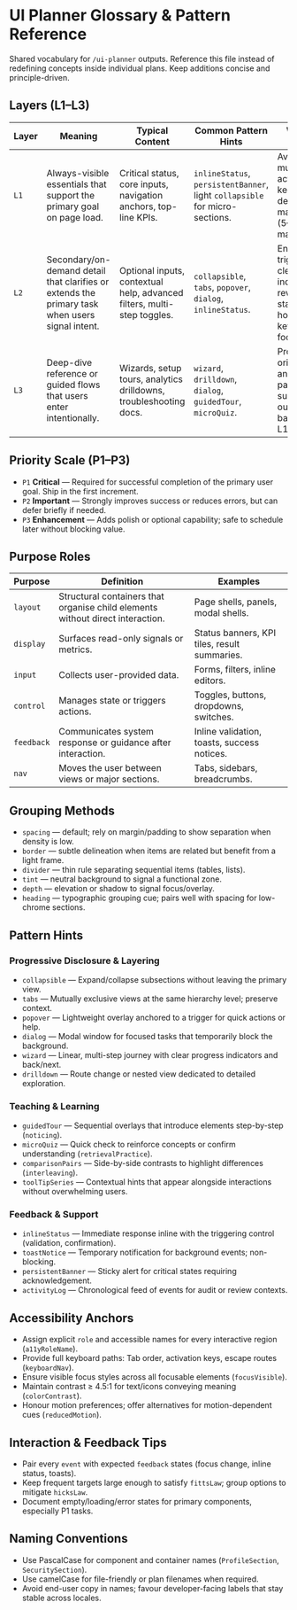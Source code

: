 # UI Planner Glossary & Pattern Reference

Shared vocabulary for `/ui-planner` outputs. Reference this file instead of redefining concepts inside individual plans. Keep additions concise and principle-driven.

## Layers (L1–L3)

| Layer | Meaning | Typical Content | Common Pattern Hints | Watch-outs |
|-------|---------|-----------------|----------------------|------------|
| `L1` | Always-visible essentials that support the primary goal on page load. | Critical status, core inputs, navigation anchors, top-line KPIs. | `inlineStatus`, `persistentBanner`, light `collapsible` for micro-sections. | Avoid hiding must-do actions; keep density manageable (5–7 items max). |
| `L2` | Secondary/on-demand detail that clarifies or extends the primary task when users signal intent. | Optional inputs, contextual help, advanced filters, multi-step toggles. | `collapsible`, `tabs`, `popover`, `dialog`, `inlineStatus`. | Ensure triggers are clear; indicate reversible state; honour keyboard focus travel. |
| `L3` | Deep-dive reference or guided flows that users enter intentionally. | Wizards, setup tours, analytics drilldowns, troubleshooting docs. | `wizard`, `drilldown`, `dialog`, `guidedTour`, `microQuiz`. | Provide orientation and exit paths; summarise outcomes back in L1/L2. |

## Priority Scale (P1–P3)

- `P1` **Critical** — Required for successful completion of the primary user goal. Ship in the first increment.
- `P2` **Important** — Strongly improves success or reduces errors, but can defer briefly if needed.
- `P3` **Enhancement** — Adds polish or optional capability; safe to schedule later without blocking value.

## Purpose Roles

| Purpose | Definition | Examples |
|---------|------------|----------|
| `layout` | Structural containers that organise child elements without direct interaction. | Page shells, panels, modal shells. |
| `display` | Surfaces read-only signals or metrics. | Status banners, KPI tiles, result summaries. |
| `input` | Collects user-provided data. | Forms, filters, inline editors. |
| `control` | Manages state or triggers actions. | Toggles, buttons, dropdowns, switches. |
| `feedback` | Communicates system response or guidance after interaction. | Inline validation, toasts, success notices. |
| `nav` | Moves the user between views or major sections. | Tabs, sidebars, breadcrumbs. |

## Grouping Methods

- `spacing` — default; rely on margin/padding to show separation when density is low.
- `border` — subtle delineation when items are related but benefit from a light frame.
- `divider` — thin rule separating sequential items (tables, lists).
- `tint` — neutral background to signal a functional zone.
- `depth` — elevation or shadow to signal focus/overlay.
- `heading` — typographic grouping cue; pairs well with spacing for low-chrome sections.

## Pattern Hints

### Progressive Disclosure & Layering
- `collapsible` — Expand/collapse subsections without leaving the primary view.
- `tabs` — Mutually exclusive views at the same hierarchy level; preserve context.
- `popover` — Lightweight overlay anchored to a trigger for quick actions or help.
- `dialog` — Modal window for focused tasks that temporarily block the background.
- `wizard` — Linear, multi-step journey with clear progress indicators and back/next.
- `drilldown` — Route change or nested view dedicated to detailed exploration.

### Teaching & Learning
- `guidedTour` — Sequential overlays that introduce elements step-by-step (`noticing`).
- `microQuiz` — Quick check to reinforce concepts or confirm understanding (`retrievalPractice`).
- `comparisonPairs` — Side-by-side contrasts to highlight differences (`interleaving`).
- `toolTipSeries` — Contextual hints that appear alongside interactions without overwhelming users.

### Feedback & Support
- `inlineStatus` — Immediate response inline with the triggering control (validation, confirmation).
- `toastNotice` — Temporary notification for background events; non-blocking.
- `persistentBanner` — Sticky alert for critical states requiring acknowledgement.
- `activityLog` — Chronological feed of events for audit or review contexts.

## Accessibility Anchors

- Assign explicit `role` and accessible names for every interactive region (`a11yRoleName`).
- Provide full keyboard paths: Tab order, activation keys, escape routes (`keyboardNav`).
- Ensure visible focus styles across all focusable elements (`focusVisible`).
- Maintain contrast ≥ 4.5:1 for text/icons conveying meaning (`colorContrast`).
- Honour motion preferences; offer alternatives for motion-dependent cues (`reducedMotion`).

## Interaction & Feedback Tips

- Pair every `event` with expected `feedback` states (focus change, inline status, toasts).
- Keep frequent targets large enough to satisfy `fittsLaw`; group options to mitigate `hicksLaw`.
- Document empty/loading/error states for primary components, especially P1 tasks.

## Naming Conventions

- Use PascalCase for component and container names (`ProfileSection`, `SecuritySection`).
- Use camelCase for file-friendly or plan filenames when required.
- Avoid end-user copy in names; favour developer-facing labels that stay stable across locales.

